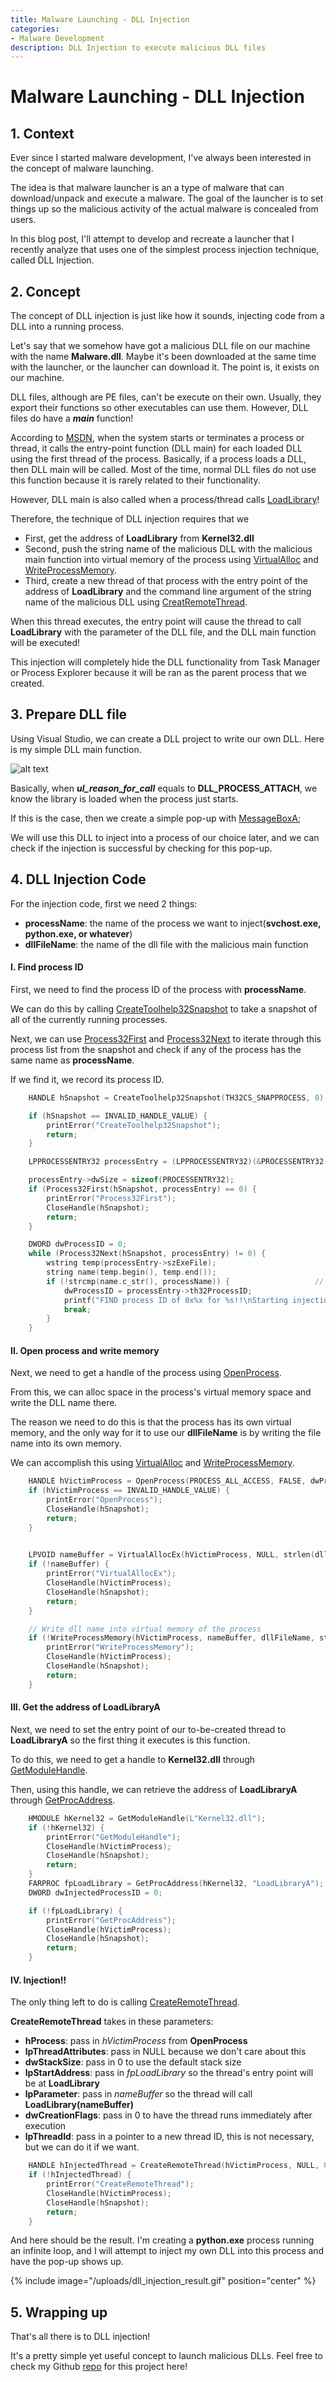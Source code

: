 ```yaml
---
title: Malware Launching - DLL Injection
categories:
- Malware Development
description: DLL Injection to execute malicious DLL files
---
```


# Malware Launching - DLL Injection

## 1. Context


Ever since I started malware development, I've always been interested in the concept of malware launching.


The idea is that malware launcher is an a type of malware that can download/unpack and execute a malware. The goal of the launcher is to set things up so the malicious activity of the actual malware is concealed from users.


In this blog post, I'll attempt to develop and recreate a launcher that I recently analyze that uses one of the simplest process injection technique, called DLL Injection.


## 2. Concept


The concept of DLL injection is just like how it sounds, injecting code from a DLL into a running process. 


Let's say that we somehow have got a malicious DLL file on our machine with the name **Malware.dll**. Maybe it's been downloaded at the same time with the launcher, or the launcher can download it. The point is, it exists on our machine.


DLL files, although are PE files, can't be execute on their own. Usually, they export their functions so other executables can use them. However, DLL files do have a ***main*** function!


According to [MSDN](https://docs.microsoft.com/en-us/windows/win32/dlls/dllmain), when the system starts or terminates a process or thread, it calls the entry-point function (DLL main) for each loaded DLL using the first thread of the process. Basically, if a process loads a DLL, then DLL main will be called. Most of the time, normal DLL files do not use this function because it is rarely related to their functionality.


However, DLL main is also called when a process/thread calls [LoadLibrary](https://docs.microsoft.com/en-us/windows/win32/api/libloaderapi/nf-libloaderapi-loadlibrarya)!


Therefore, the technique of DLL injection requires that we
  - First, get the address of **LoadLibrary** from **Kernel32.dll**
  - Second, push the string name of the malicious DLL with the malicious main function into virtual memory of the process using [VirtualAlloc](https://docs.microsoft.com/en-us/windows/win32/api/memoryapi/nf-memoryapi-virtualalloc) and [WriteProcessMemory](https://docs.microsoft.com/en-us/windows/win32/api/memoryapi/nf-memoryapi-writeprocessmemory).
  - Third, create a new thread of that process with the entry point of the address of **LoadLibrary** and the command line argument of the string name of the malicious DLL using [CreatRemoteThread](https://docs.microsoft.com/en-us/windows/win32/api/processthreadsapi/nf-processthreadsapi-createremotethread).


When this thread executes, the entry point will cause the thread to call **LoadLibrary** with the parameter of the DLL file, and the DLL main function will be executed!


This injection will completely hide the DLL functionality from Task Manager or Process Explorer because it will be ran as the parent process that we created.


## 3. Prepare DLL file


Using Visual Studio, we can create a DLL project to write our own DLL. Here is my simple DLL main function.


![alt text](/uploads/DLL.PNG)


Basically, when ***ul_reason_for_call*** equals to **DLL_PROCESS_ATTACH**, we know the library is loaded when the process just starts. 


If this is the case, then we create a simple pop-up with [MessageBoxA](https://docs.microsoft.com/en-us/windows/win32/api/winuser/nf-winuser-messageboxa);


We will use this DLL to inject into a process of our choice later, and we can check if the injection is successful by checking for this pop-up.


## 4. DLL Injection Code


For the injection code, first we need 2 things:
  - **processName**: the name of the process we want to inject(**svchost.exe, python.exe, or whatever**)
  - **dllFileName**: the name of the dll file with the malicious main function


#### I. Find process ID


First, we need to find the process ID of the process with **processName**.


We can do this by calling [CreateToolhelp32Snapshot](https://docs.microsoft.com/en-us/windows/win32/api/tlhelp32/nf-tlhelp32-createtoolhelp32snapshot) to take a snapshot of all of the currently running processes.


Next, we can use [Process32First](https://docs.microsoft.com/en-us/windows/win32/api/tlhelp32/nf-tlhelp32-process32first) and [Process32Next](https://docs.microsoft.com/en-us/windows/win32/api/tlhelp32/nf-tlhelp32-process32next) to iterate through this process list from the snapshot and check if any of the process has the same name as **processName**.


If we find it, we record its process ID.


``` cpp
    HANDLE hSnapshot = CreateToolhelp32Snapshot(TH32CS_SNAPPROCESS, 0);   // Snapshot of processes

	if (hSnapshot == INVALID_HANDLE_VALUE) {
		printError("CreateToolhelp32Snapshot");
		return;
	}

	LPPROCESSENTRY32 processEntry = (LPPROCESSENTRY32)(&PROCESSENTRY32());

	processEntry->dwSize = sizeof(PROCESSENTRY32);
	if (Process32First(hSnapshot, processEntry) == 0) {
		printError("Process32First");
		CloseHandle(hSnapshot);
		return;
	}

	DWORD dwProcessID = 0;
	while (Process32Next(hSnapshot, processEntry) != 0) {
		wstring temp(processEntry->szExeFile);
		string name(temp.begin(), temp.end());
		if (!strcmp(name.c_str(), processName)) {                   // if process name matches, save process ID
			dwProcessID = processEntry->th32ProcessID;
			printf("FIND process ID of 0x%x for %s!!\nStarting injection\n", dwProcessID, name.c_str());
			break;
		}
	}
```


#### II. Open process and write memory


Next, we need to get a handle of the process using [OpenProcess](https://docs.microsoft.com/en-us/windows/win32/api/processthreadsapi/nf-processthreadsapi-openprocess).


From this, we can alloc space in the process's virtual memory space and write the DLL name there. 


The reason we need to do this is that the process has its own virtual memory, and the only way for it to use our **dllFileName** is by writing the file name into its own memory.


We can accomplish this using [VirtualAlloc](https://docs.microsoft.com/en-us/windows/win32/api/memoryapi/nf-memoryapi-virtualalloc) and [WriteProcessMemory](https://docs.microsoft.com/en-us/windows/win32/api/memoryapi/nf-memoryapi-writeprocessmemory).


``` cpp
    HANDLE hVictimProcess = OpenProcess(PROCESS_ALL_ACCESS, FALSE, dwProcessID);
	if (hVictimProcess == INVALID_HANDLE_VALUE) {
		printError("OpenProcess");
		CloseHandle(hSnapshot);
		return;
	}

	
	LPVOID nameBuffer = VirtualAllocEx(hVictimProcess, NULL, strlen(dllFileName), MEM_COMMIT, PAGE_READWRITE);
	if (!nameBuffer) {
		printError("VirtualAllocEx");
		CloseHandle(hVictimProcess);
		CloseHandle(hSnapshot);
		return;
	}

    // Write dll name into virtual memory of the process
	if (!WriteProcessMemory(hVictimProcess, nameBuffer, dllFileName, strlen(dllFileName), NULL)) {
		printError("WriteProcessMemory");
		CloseHandle(hVictimProcess);
		CloseHandle(hSnapshot);
		return;
	}
```


#### III. Get the address of LoadLibraryA


Next, we need to set the entry point of our to-be-created thread to **LoadLibraryA** so the first thing it executes is this function.


To do this, we need to get a handle to **Kernel32.dll** through [GetModuleHandle](https://docs.microsoft.com/en-us/windows/win32/api/libloaderapi/nf-libloaderapi-getmodulehandlea).


Then, using this handle, we can retrieve the address of **LoadLibraryA** through [GetProcAddress](https://docs.microsoft.com/en-us/windows/win32/api/libloaderapi/nf-libloaderapi-getprocaddress).


``` cpp
    HMODULE hKernel32 = GetModuleHandle(L"Kernel32.dll");
	if (!hKernel32) {
		printError("GetModuleHandle");
		CloseHandle(hVictimProcess);
		CloseHandle(hSnapshot);
		return;
	}
	FARPROC fpLoadLibrary = GetProcAddress(hKernel32, "LoadLibraryA");
	DWORD dwInjectedProcessID = 0;

	if (!fpLoadLibrary) {
		printError("GetProcAddress");
		CloseHandle(hVictimProcess);
		CloseHandle(hSnapshot);
		return;
	}
```


#### IV. Injection!!


The only thing left to do is calling [CreateRemoteThread](https://docs.microsoft.com/en-us/windows/win32/api/processthreadsapi/nf-processthreadsapi-createremotethread).

**CreateRemoteThread** takes in these parameters:
  - **hProcess**: pass in *hVictimProcess* from **OpenProcess**
  - **lpThreadAttributes**: pass in NULL because we don't care about this
  - **dwStackSize**: pass in 0 to use the default stack size
  - **lpStartAddress**: pass in *fpLoadLibrary* so the thread's entry point will be at **LoadLibrary**
  - **lpParameter**: pass in *nameBuffer* so the thread will call **LoadLibrary(nameBuffer)**
  - **dwCreationFlags**: pass in 0 to have the thread runs immediately after execution
  - **lpThreadId**: pass in a pointer to a new thread ID, this is not necessary, but we can do it if we want.


``` cpp
	HANDLE hInjectedThread = CreateRemoteThread(hVictimProcess, NULL, 0, (LPTHREAD_START_ROUTINE)fpLoadLibrary, nameBuffer, 0, &dwInjectedProcessID);
	if (!hInjectedThread) {
		printError("CreateRemoteThread");
		CloseHandle(hVictimProcess);
		CloseHandle(hSnapshot);
		return;
	}
```

And here should be the result. I'm creating a **python.exe** process running an infinite loop, and I will attempt to inject my own DLL into this process and have the pop-up shows up.

{% include image="/uploads/dll_injection_result.gif" position="center" %}
## 5. Wrapping up


That's all there is to DLL injection!

It's a pretty simple yet useful concept to launch malicious DLLs. Feel free to check my Github [repo](https://github.com/cdong1012/DLLInjection) for this project here!
